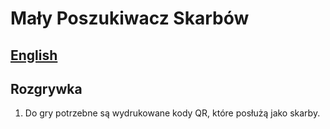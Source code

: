 # Mały Poszukiwacz Skarbów

## [English](README_en.md)

## Rozgrywka

1. Do gry potrzebne są wydrukowane kody QR, które posłużą jako skarby.
